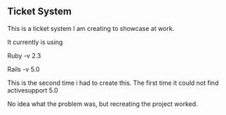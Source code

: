 <h2>Ticket System</h2>

This is a ticket system I am creating to showcase at work.

It currently is using 

Ruby -v 2.3

Rails -v 5.0


This is the second time i had to create this. The first time it  could not find activesupport 5.0

No idea what the problem was, but recreating the project worked. 

